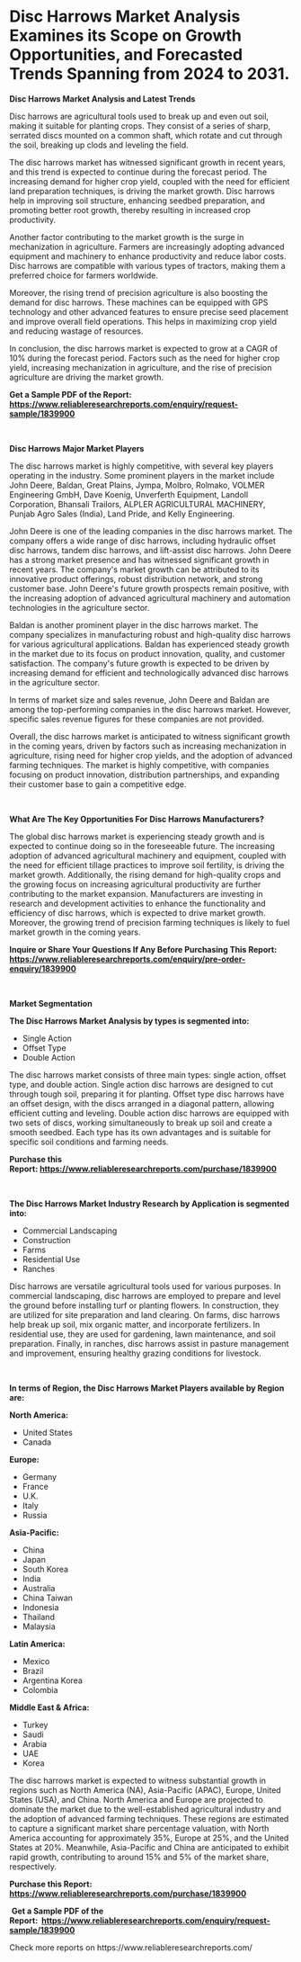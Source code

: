 <p><h1>Disc Harrows Market Analysis Examines its Scope on Growth Opportunities, and Forecasted Trends Spanning from 2024 to 2031.</h1></p><p><strong>Disc Harrows Market Analysis and Latest Trends</strong></p>
<p><p>Disc harrows are agricultural tools used to break up and even out soil, making it suitable for planting crops. They consist of a series of sharp, serrated discs mounted on a common shaft, which rotate and cut through the soil, breaking up clods and leveling the field.</p><p>The disc harrows market has witnessed significant growth in recent years, and this trend is expected to continue during the forecast period. The increasing demand for higher crop yield, coupled with the need for efficient land preparation techniques, is driving the market growth. Disc harrows help in improving soil structure, enhancing seedbed preparation, and promoting better root growth, thereby resulting in increased crop productivity.</p><p>Another factor contributing to the market growth is the surge in mechanization in agriculture. Farmers are increasingly adopting advanced equipment and machinery to enhance productivity and reduce labor costs. Disc harrows are compatible with various types of tractors, making them a preferred choice for farmers worldwide.</p><p>Moreover, the rising trend of precision agriculture is also boosting the demand for disc harrows. These machines can be equipped with GPS technology and other advanced features to ensure precise seed placement and improve overall field operations. This helps in maximizing crop yield and reducing wastage of resources.</p><p>In conclusion, the disc harrows market is expected to grow at a CAGR of 10% during the forecast period. Factors such as the need for higher crop yield, increasing mechanization in agriculture, and the rise of precision agriculture are driving the market growth.</p></p>
<p><strong>Get a Sample PDF of the Report:&nbsp; <a href="https://www.reliableresearchreports.com/enquiry/request-sample/1839900">https://www.reliableresearchreports.com/enquiry/request-sample/1839900</a></strong></p>
<p>&nbsp;</p>
<p><strong>Disc Harrows Major Market Players</strong></p>
<p><p>The disc harrows market is highly competitive, with several key players operating in the industry. Some prominent players in the market include John Deere, Baldan, Great Plains, Jympa, Molbro, Rolmako, VOLMER Engineering GmbH, Dave Koenig, Unverferth Equipment, Landoll Corporation, Bhansali Trailors, ALPLER AGRICULTURAL MACHINERY, Punjab Agro Sales (India), Land Pride, and Kelly Engineering.</p><p>John Deere is one of the leading companies in the disc harrows market. The company offers a wide range of disc harrows, including hydraulic offset disc harrows, tandem disc harrows, and lift-assist disc harrows. John Deere has a strong market presence and has witnessed significant growth in recent years. The company's market growth can be attributed to its innovative product offerings, robust distribution network, and strong customer base. John Deere's future growth prospects remain positive, with the increasing adoption of advanced agricultural machinery and automation technologies in the agriculture sector.</p><p>Baldan is another prominent player in the disc harrows market. The company specializes in manufacturing robust and high-quality disc harrows for various agricultural applications. Baldan has experienced steady growth in the market due to its focus on product innovation, quality, and customer satisfaction. The company's future growth is expected to be driven by increasing demand for efficient and technologically advanced disc harrows in the agriculture sector.</p><p>In terms of market size and sales revenue, John Deere and Baldan are among the top-performing companies in the disc harrows market. However, specific sales revenue figures for these companies are not provided.</p><p>Overall, the disc harrows market is anticipated to witness significant growth in the coming years, driven by factors such as increasing mechanization in agriculture, rising need for higher crop yields, and the adoption of advanced farming techniques. The market is highly competitive, with companies focusing on product innovation, distribution partnerships, and expanding their customer base to gain a competitive edge.</p></p>
<p>&nbsp;</p>
<p><strong>What Are The Key Opportunities For Disc Harrows Manufacturers?</strong></p>
<p><p>The global disc harrows market is experiencing steady growth and is expected to continue doing so in the foreseeable future. The increasing adoption of advanced agricultural machinery and equipment, coupled with the need for efficient tillage practices to improve soil fertility, is driving the market growth. Additionally, the rising demand for high-quality crops and the growing focus on increasing agricultural productivity are further contributing to the market expansion. Manufacturers are investing in research and development activities to enhance the functionality and efficiency of disc harrows, which is expected to drive market growth. Moreover, the growing trend of precision farming techniques is likely to fuel market growth in the coming years.</p></p>
<p><strong>Inquire or Share Your Questions If Any Before Purchasing This Report: <a href="https://www.reliableresearchreports.com/enquiry/pre-order-enquiry/1839900">https://www.reliableresearchreports.com/enquiry/pre-order-enquiry/1839900</a></strong></p>
<p>&nbsp;</p>
<p><strong>Market Segmentation</strong></p>
<p><strong>The Disc Harrows Market Analysis by types is segmented into:</strong></p>
<p><ul><li>Single Action</li><li>Offset Type</li><li>Double Action</li></ul></p>
<p><p>The disc harrows market consists of three main types: single action, offset type, and double action. Single action disc harrows are designed to cut through tough soil, preparing it for planting. Offset type disc harrows have an offset design, with the discs arranged in a diagonal pattern, allowing efficient cutting and leveling. Double action disc harrows are equipped with two sets of discs, working simultaneously to break up soil and create a smooth seedbed. Each type has its own advantages and is suitable for specific soil conditions and farming needs.</p></p>
<p><strong>Purchase this Report:&nbsp;<a href="https://www.reliableresearchreports.com/purchase/1839900">https://www.reliableresearchreports.com/purchase/1839900</a></strong></p>
<p>&nbsp;</p>
<p><strong>The Disc Harrows Market Industry Research by Application is segmented into:</strong></p>
<p><ul><li>Commercial Landscaping</li><li>Construction</li><li>Farms</li><li>Residential Use</li><li>Ranches</li></ul></p>
<p><p>Disc harrows are versatile agricultural tools used for various purposes. In commercial landscaping, disc harrows are employed to prepare and level the ground before installing turf or planting flowers. In construction, they are utilized for site preparation and land clearing. On farms, disc harrows help break up soil, mix organic matter, and incorporate fertilizers. In residential use, they are used for gardening, lawn maintenance, and soil preparation. Finally, in ranches, disc harrows assist in pasture management and improvement, ensuring healthy grazing conditions for livestock.</p></p>
<p>&nbsp;</p>
<p><strong>In terms of Region, the Disc Harrows Market Players available by Region are:</strong></p>
<p>
    <p> <strong> North America: </strong>
        <ul>
            <li>United States</li>
            <li>Canada</li>
        </ul>
        </p> 
    <p> <strong> Europe: </strong>
        <ul>
            <li>Germany</li>
            <li>France</li>
            <li>U.K.</li>
            <li>Italy</li>
            <li>Russia</li>
        </ul>
        </p> 
    <p> <strong> Asia-Pacific: </strong>
        <ul>
            <li>China</li>
            <li>Japan</li>
            <li>South Korea</li>
            <li>India</li>
            <li>Australia</li>
            <li>China Taiwan</li>
            <li>Indonesia</li>
            <li>Thailand</li>
            <li>Malaysia</li>
        </ul>
        </p> 
    <p> <strong> Latin America: </strong>
        <ul>
            <li>Mexico</li>
            <li>Brazil</li>
            <li>Argentina Korea</li>
            <li>Colombia</li>
        </ul>
        </p> 
    <p> <strong> Middle East & Africa: </strong>
        <ul>
            <li>Turkey</li>
            <li>Saudi</li>
            <li>Arabia</li>
            <li>UAE</li>
            <li>Korea</li>
        </ul>
    </p>
    </p>
<p><p>The disc harrows market is expected to witness substantial growth in regions such as North America (NA), Asia-Pacific (APAC), Europe, United States (USA), and China. North America and Europe are projected to dominate the market due to the well-established agricultural industry and the adoption of advanced farming techniques. These regions are estimated to capture a significant market share percentage valuation, with North America accounting for approximately 35%, Europe at 25%, and the United States at 20%. Meanwhile, Asia-Pacific and China are anticipated to exhibit rapid growth, contributing to around 15% and 5% of the market share, respectively.</p></p>
<p><strong>Purchase this Report: <a href="https://www.reliableresearchreports.com/purchase/1839900">https://www.reliableresearchreports.com/purchase/1839900</a></strong></p>
<p>&nbsp;<strong>Get a Sample PDF of the Report:&nbsp;&nbsp;<a href="https://www.reliableresearchreports.com/enquiry/request-sample/1839900">https://www.reliableresearchreports.com/enquiry/request-sample/1839900</a></strong></p>
<p><strong></strong></p>
<p>Check more reports on https://www.reliableresearchreports.com/</p>